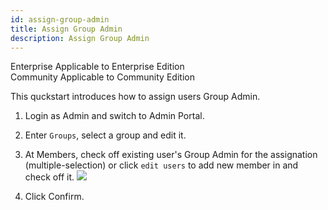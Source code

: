 ```yaml
---
id: assign-group-admin
title: Assign Group Admin
description: Assign Group Admin
---
```

<div class="label-sect">
  <div class="ee-only tooltip">Enterprise
    <span class="tooltiptext">Applicable to Enterprise Edition</span>
  </div>
  <div class="ce-only tooltip">Community
    <span class="tooltiptext">Applicable to Community Edition</span>
  </div>
</div>

This quckstart introduces how to assign users Group Admin.


1. Login as Admin and switch to Admin Portal.

2. Enter `Groups`, select a group and edit it.

3. At Members, check off existing user's Group Admin for the assignation (multiple-selection) or click `edit users` to add new member in and check off it.
    ![](assets/group_admin.png)

4. Click Confirm.
